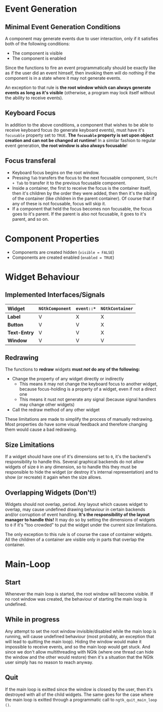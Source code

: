 # Event Generation #

## Minimal Event Generation Conditions ##

A component may generate events due to user interaction, only if it satisfies both of the following conditions:

  * The component is visible
  * The component is enabled

Since the functions to fire an event programmatically should be exactly like as if the user did an event himself, then invoking them will do nothing if the component is in a state where it may not generate events.

An exception to that rule is **the root window which can always generate events as long as it's visible** (otherwise, a program may lock itself without the ability to receive events).

## Keyboard Focus ##

In addition to the above conditions, a component that wishes to be able to receive keyboard focus (to generate keyboard events), must have it's `focusable` property set to `TRUE`. **The `focusable` property is set upon object creation and can not be changed at runtime!** In a similar fashion to regular event generation, **the root window is also always focusable**!

## Focus transferal ##

  * Keyboard focus begins on the root window.
  * Pressing `Tab` transfers the focus to the next focusable component, `Shift + Tab` to transfer it to the previous focusable component.
  * Inside a container, the first to receive the focus is the container itself, then it's children by the order they were added, then then it's the sibling of the container (like children in the parent container). Of course that if any of these is not focusable, focus will skip it.
  * If a component that held the focus becomes non focusable, the focus goes to it's parent. If the parent is also not focusable, it goes to it's parent, and so on.

# Component Properties #

  * Components are created hidden (`visible = FALSE`)
  * Components are created enabled (`enabled = TRUE`)

# Widget Behaviour #

## Implemented Interfaces/Signals ##

| **Widget** | **`NGtkComponent`** | **`event::*`** | **`NGtkContainer`** |
|:-----------|:--------------------|:---------------|:--------------------|
| **Label** | V | X | X |
| **Button** | V | V | X |
| **Text-Entry** | V | V | X |
| **Window** | V | V | V |

## Redrawing ##

The functions to **redraw** widgets **must _not_ do any of the following:**

  * Change the property of any widget directly or indirectly
    * This means it may not change the keyboard focus to another widget, because focus-holding is a property of a widget, even if not a direct one
    * This means it nust not generate any signal (because signal handlers may change other widgets)
  * Call the redraw method of any other widget

These limitations are made to simplify the process of manually redrawing. Most properties do have some visual feedback and therefore changing them would cause a bad redrawing.

## Size Limitations ##

If a widget should have one of it's dimensions set to `0`, it's the backend's responsibility to handle this. Several graphical backends do not allow widgets of size `0` in any dimension, so to handle this they must be responsible to hide the widget (or destroy it's internal representation) and to show (or recreate) it again when the size allows.

## Overlapping Widgets (Don't!) ##

Widgets should not overlap, period. Any layout which causes widget to overlap, may cause undefined drawing behaviour in certain backends and/or corruption of event handling. **It's the responsibility of the layout manager to handle this!** It may do so by setting the dimensions of widgets to `0` if it's "too crowded" to put the widget under the current size limitations.

The only exception to this rule is of course the case of container widgets. All the children of a container are visible only in parts that overlap the container.

# Main-Loop #

## Start ##
Whenever the main loop is started, the root window will become visible. If no root window was created, the behaviour of starting the main loop is undefined.

## While in progress ##

Any attempt to set the root window invisible/disabled while the main loop is running, will cause undefined behaviour (most probably, an exception that will lead to quitting the main loop). Hiding the window would make it impossible to receive events, and so the main loop would get stuck. And since we don't allow multithreading with NGtk (where one thread can hide the window and the other would restore) then it's a situation that the NGtk user simply has no reason to reach anyway.

## Quit ##
If the main loop is exitted since the window is closed by the user, then it's destroyed with all of the child widgets. The same goes for the case where the main loop is exitted through a programmatic call to `ngtk_quit_main_loop ()`.
